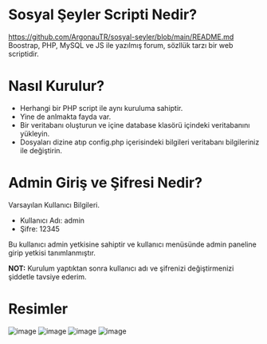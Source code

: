 # Sosyal Şeyler Scripti Nedir?
https://github.com/ArgonauTR/sosyal-seyler/blob/main/README.md
Boostrap, PHP, MySQL ve JS ile yazılmış forum, sözllük tarzı bir web scriptidir.

# Nasıl Kurulur?

- Herhangi bir PHP script ile aynı kuruluma sahiptir.
- Yine de anlmakta fayda var.
- Bir veritabanı oluşturun ve içine database klasörü içindeki veritabanını yükleyin.
- Dosyaları dizine atıp config.php içerisindeki bilgileri veritabanı bilgileriniz ile değiştirin.

# Admin Giriş ve Şifresi Nedir?
Varsayılan Kullanıcı Bilgileri.

- Kullanıcı Adı: admin
- Şifre: 12345

Bu kullanıcı admin yetkisine sahiptir ve kullanıcı menüsünde admin paneline girip yetkisi tanımlanmıştır. 

**NOT:** Kurulum yaptıktan sonra kullanıcı adı ve şifrenizi değiştirmenizi şiddetle tavsiye ederim.

# Resimler 
![image](https://github.com/user-attachments/assets/f8832fc0-bd4f-48df-87aa-ba2b69d700a9)
![image](https://github.com/user-attachments/assets/d8407877-2a96-4bd3-a58b-7fa684cbe6c2)
![image](https://github.com/user-attachments/assets/9065e407-5e37-4c93-ac73-9ea6e5d9efb4)
![image](https://github.com/user-attachments/assets/03ebbf15-d2ef-4e5c-acf4-2f4cdffa68ae)
